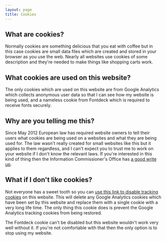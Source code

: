 ```yaml
---
layout: page
title: Cookies
---
```


## What are cookies?

Normally cookies are something delicious that you eat with coffee but in this case cookies are small data files which are created and stored in your browser as you use the web. Nearly all websites use cookies of some description and they're needed to make things like shopping carts work.

## What cookies are used on this website?

 The only cookies which are used on this website are from Google Analytics which collects anonymous user data so that I can see how my website is being used, and a nameless cookie from Fontdeck which is required to receive fonts securely. 

## Why are you telling me this?

Since May 2012 European law has required website owners to tell their users what cookies are being used on a websites and what they are being used for. The law wasn't really created for small websites like this but it applies to them regardless, and I can't expect you to trust me to work on your website if I don't know the relevant laws. If you're interested in this kind of thing then the Information Commissioner's Office has [a good write up](http://ico.org.uk/for_organisations/privacy_and_electronic_communications/the_guide/cookies). 


## What if I don't like cookies?

Not everyone has a sweet tooth so you can  <a href="javascript:gaOptout()">use this link to disable tracking cookies</a> on this website. This will delete any Google Analytics cookies which have been set by this website and replace them with a single cookie with a very long life time. The only thing this cookie does is prevent the Google Analytics tracking cookies from being restored.

The Fontdeck cookie can't be disabled but this website wouldn't work very well without it. If you're not comfortable with that then the only option is to stop using my website.